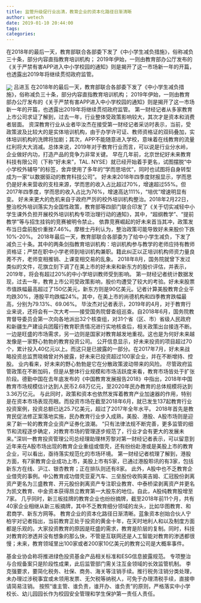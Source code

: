 ```yaml
---
title: 监管升级促行业出清，教育企业的资本化路径日渐清晰
author: wetech
date: 2019-01-10 20:44:00
tags: 
categories: 
---
```

在2018年的最后一天，教育部联合各部委下发了《中小学生减负措施》，俗称减负三十条，部分内容直指教育培训机构； 2019年伊始，一则由教育部办公厅发布的《关于严禁有害APP进入中小学校园的通知》则是揭开了这一市场新一年的开篇，也透露出2019年将继续贯彻政府监管。
<!-- more -->
<img align="center" border="0" src="https://imgcdn.yicai.com/uppics/images/2019/01/aaa3249ebf5075ddb9f0b18214d6cb41.jpg" />
吕进玉
在2018年的最后一天，教育部联合各部委下发了《中小学生减负措施》，俗称减负三十条，部分内容直指教育培训机构； 2019年伊始，一则由教育部办公厅发布的《关于严禁有害APP进入中小学校园的通知》则是揭开了这一市场新一年的开篇，也透露出2019年将继续贯彻政府监管。
第一财经记者从多家教育上市公司求证了解到，过去一年，行业整体受政策影响较大，其次才是资本和消费者层面。
资深教育行业从业者毕汝杰在接受第一财经记者采访时表示，当前，受政策波及比较大的是实体培训机构，由于办学许可证、教师资格证的双码叠加，实体培训机构的洗牌将加剧；其次，APP不能随意进入学校，意味着在线教育的流量红利将大大消减。总体来说，2019年对于教育行业而言，可以说是行业分水岭，企业做好内功，打造产品的竞争力非常关键。
早在几年前，北京世纪好未来教育科技有限公司（下称“好未来”，TAL. NYSE）就已经开始着手更名，试图摆脱“中小学校外辅导”的标签，舍弃使用了多年的“学而思培优”，同时也试图将自身转型成为一家“以数据驱动的教育科技公司”。
好未来2018年四季度财报显示，学而思仍是好未来营收的支柱来源，学而思的收入占比超过70%，增速超过55%。但2017年四季度，学而思的收入占比为76%，增速高达111%，“培优”增速明显有变。
好未来更大的危机来自于政府严厉的校外培训机构整治。2018年2月22日，整治校外培训落实为全国性政策，教育部等四部门联合印发了《关于切实减轻中小学生课外负担开展校外培训机构专项治理行动的通知》，其中，“超纲教学”、“提前教学”等与招生挂钩的竞赛被明令禁止。
依靠竞赛崛起的好未来首当其冲，政策发布当日盘前股价重挫7.46%。摩根士丹利认为，整治政策可能导致好未来股价下跌10%-20%。
2018年最后一天，教育部联合各部委为了给中小学生减负，下发了减负三十条。其中的两条剑指教育培训机构：培训机构参与教学的老师应持有教师资格证；严禁在职中小学老师到培训机构兼职。籍此纠正以正培训机构师资力量良莠不齐，老师变相推销、上课变相交易的乱象。
2018年8月，国务院就曾下发过类似的文件，花旗立刻下调了在美上市的好未来和新东方的股价评估，并表示，2019年，将会有超过20%的中小学培训教师受到影响。
第一财经记者统计数据发现，过去一年，教育上市公司受政策影响，股价均遭受了较大的考验。好未来股票市值跌幅最高超过了150亿美元，新东方则是90亿美元。记者计算美股教育企业平均跌30%，港股平均跌幅24%。其中，在美上市的尚德机构和四季教育跌幅最高，分别为79.13%、69.06%。
毕汝杰对记者表示，2019年的4月，对于教育行业来说，还将会有一次大考——接受国务院督查组巡查。自2018年6月，国务院教育督导委员会第一次向各地派出32个核查组，对31个省（区、市）省级人民政府和新疆生产建设兵团履行教育职责情况进行实地核查后，相关政策出台接连不断。
一边是旺盛的市场需求，另一边则是国家对教育越发地重视。这也是为何好未来越发像是一家野心勃勃的教育投资公司。
公开信息显示，好未来投资的项目超过70个，累计投入40亿元以上。而这只是已披露的一部分。在2017年7月，好未来战略投资总监贾晓楠曾对外披露，好未来已投资超过100家企业，并在不断增持、控股。
业内看来，好未来的野心勃勃是它在分散政策波动带来的风险。
尽管政府监管政策在不断加码，但是从整体行业规模和市场活跃度来看，教育市场皆处于扩张阶段。德勤中国在去年底发布的《中国教育发展报告2018》中指出，2018年中国教育市场规模估计达到人民币2.68万亿元，至2020年民办教育的总体规模将达到3.36万亿元。
与此同时，政策和资本也依然发挥着教育产业加速器的作用，特别是在资本市场表现亮眼。而投资市场在截至2018年6月，就已发生137起教育行业投资案例，投资总额已达25.7亿美元，超过了2017年全年水平。
2018年首先是教育民促法修正案落地实施，民办教育行业步入成熟，美股、港股、A股市场则是迎来了新一轮的教育企业资产证券化浪潮。
“只有法律法规不断完善，更多监管的细节和流程逐步确定，对教育市场的管理逐步规范了，行业才会有更大的发展未来。”深圳一教育投资管理公司总经理助理林芳黎对第一财经记者表示，可以留意到近年来在A股市场出现的教育企业重组或借壳，还有纷纷赴港或是美股上市的教育企业，可以看出，亟待落实规范化的市场环境。
第一财经记者梳理了解到，港股方面，有7家教育企业成功上市，美股上市有5家，已通过港股聆讯的有3家，包括新东方在线、沪江、银杏教育；正在排队则还有8家。
此外，A股中也不乏教育企业借壳的事例。中公教育成功借壳亚夏汽车、三垒股份收购美吉姆、汇冠股份剥离资产更名为三盛教育、开元股份剥离资产专注职业教育、中泰桥梁剥离资产并更名为凯文教育、中金资本获得昂立教育第一大股东的地位。自此，A股纯教育股增至7家。
几乎同时，新三板挂牌的教育企业也纷纷摘牌，截至2018年前11个月，共有40家企业相继从新三板摘牌，其中不乏教育细分领域的龙头，比如华图教育、和君商学、新东方网等。
教育企业的资本化路径日渐清晰。蓝象资本创始合伙人宁柏宇对记者指出，当前教育正处于投资的黄金十年，在天时地利人和以及制度方面都是乐观的。大家投资教育的原因是旺盛的需求，教育是阶层的复制。同时，科技对教育的渗透并没有想象的那么快，不管是互联网还是人工智能对教育的渗透都很慢；未来，教育领域里出100家或者200家10亿美元的教育公司是大概率事件。
 
 
基金业协会称将推进绿色投资基金产品相关标准和ESG信息披露规范。
专项整治与合规备案只是阶段性成果，此后监管部门需关注互金领域的长效监管机制。
李克强要求，要简化税务、社保、商务、海关等注销手续。推行税务注销分类处理，未办理过涉税事宜或未领用发票、无欠税等纳税人，可免于办理清税手续，直接申请简易注销。
按照“谁主管、谁负责，谁开办、谁负责”的原则，严格落实中小学校长、幼儿园园长作为校园安全管理和学生保护第一责任人责任。
